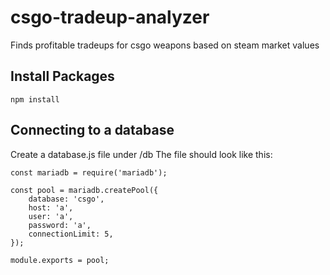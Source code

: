 # csgo-tradeup-analyzer
Finds profitable tradeups for csgo weapons based on steam market values

## Install Packages
    npm install

## Connecting to a database

Create a database.js file under /db
The file should look like this:

    const mariadb = require('mariadb');

    const pool = mariadb.createPool({
        database: 'csgo',
        host: 'a',
        user: 'a',
        password: 'a',
        connectionLimit: 5,
    });

    module.exports = pool;

